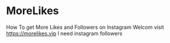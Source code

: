 # MoreLikes
How To get More Likes and Followers on Instagram
Welcom visit https://morelikes.vip I need instagram followers 
